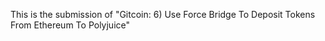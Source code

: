 

This is the submission of "Gitcoin: 6) Use Force Bridge To Deposit Tokens From Ethereum To Polyjuice"

